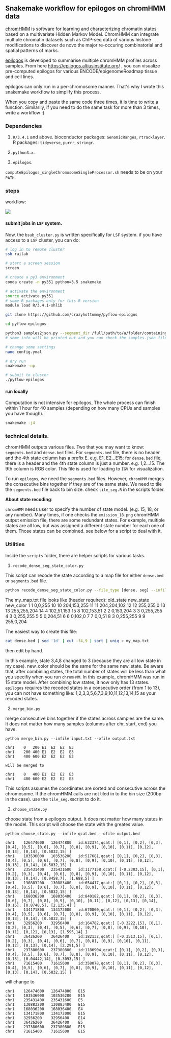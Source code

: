 ## Snakemake workflow for epilogos on chromHMM data

[chromHMM](http://compbio.mit.edu/ChromHMM/) is software for learning and characterizing chromatin states based on a multivariate Hidden Markov Model. ChromHMM can integrate multiple chromatin datasets such as ChIP-seq data of various histone modifications to discover de novo the major re-occuring combinatorial and spatial patterns of marks.

[epilogos](https://github.com/Altius/epilogos) is developed to summarise multiple chromHMM profiles across samples.
From here https://epilogos.altiusinstitute.org/ , you can visualize pre-computed epilogos for
various ENCODE/epigenomeRoadmap tissue and cell lines.

epilogos can only run in a  per-chromosome manner. That's why I wrote this snakemake workflow to
simplify this process.

When you copy and paste the same code three times, it is time to write a function. Similarily, if
you need to do the same task for more than 3 times, write a workflow :)

### Dependencies

1. `R/3.4.1` and above.
bioconductor packages: `GenomicRanges`, `rtracklayer`.
R packages:  `tidyverse`, `purrr`, `stringr`.

2. `python3.x`.

3. `epilogos`.

`computeEpilogos_singleChromosomeSingleProcessor.sh` needs to be on your `PATH`.


### steps

workflow:

![](./pics/rulegraph.png)

#### submit jobs in `LSF` system.

Now, the `bsub_cluster.py` is written specifically for `LSF` system. if you have
access to a `LSF` cluster, you can do:

```bash
# log in to remote cluster
ssh railab

# start a screen session
screen

# create a py3 environment
conda create -n py351 python=3.5 snakemake

# activate the environment
source activate py351
# some R packages only for this R version
module load R/3.4.1-shlib

git clone https://github.com/crazyhottommy/pyflow-epilogos

cd pyflow-epilogos

python3 samples2json.py --segment_dir /full/path/to/a/folder/containing/segments
# some info will be printed out and you can check the samples.json file.

# change some settings
nano config.ymal

# dry run
snakemake -np

# submit to cluster
./pyflow-epilogos

```

#### run locally
Computation is not intensive for epilogos, The whole process can finish within 1 hour for 40 samples (depending on
how many CPUs and samples you have though).

```bash
snakemake -j4
```


### technical details.

chromHMM outputs various files. Two that you may want to know: `segments.bed` and `dense.bed` files.
For `segments.bed` file, there is no header and the 4th state column has a prefix E. e.g. E1, E2...E15;
for `dense.bed` file, there is a header and the 4th state column is just a number. e.g. 1,2...15. The 9th column is RGB color.
This file is used for loading to `IGV` for visualization.

To run `epilogos`, we need the `segments.bed` files. However, `chromHMM` merges the consecutive bins together if they are of the
same state. We need to tile the `segments.bed` file back to bin size.  check `tile_seg.R` in the scripts folder.

**About state recoding**:

`chromHMM` needs user to specify the number of state model. (e.g. 15, 18, or any number). Many times, if one checks the
`emission_18.png` chromHMM output emission file, there are some redundant states. For example, multiple states are all low, but was assigned a different state number for each one of them. Those states can be combined. see below for a script to deal with it.


### Utilities

Inside the `scripts` folder, there are helper scripts for various tasks.

1. `recode_dense_seg_state_color.py`

This script can recode the state according to a map file for either `dense.bed` or `segments.bed` file.

```bash
python recode_dense_seg_state_color.py --file_type [dense, seg] --infile segment_dense.bed --state_color_map my_map.txt  --ofile segment_new_color.bed`
```

The my_map.txt file looks like (header required):
old_state	new_state	new_color
1	1	0,0,255
10	10	204,153,255
11	11	204,204,102
12	12	255,255,0
13	13	255,255,204
14	4	102,51,153
15	8	102,153,51
2	2	0,153,204
3	3	0,255,255
4	3	0,255,255
5	5	0,204,51
6	6	0,102,0
7	7	0,0,51
8	3	0,255,255
9	9	255,0,204

The easiest way to create this file:

```bash
cat dense.bed | sed '1d' | cut -f4,9 | sort | uniq > my_map.txt
```

then edit by hand.

In this example, state 3,4,8 changed to 3 (because they are all low state in my case).
new_color should be the same for the same new_state. Be aware that, after combining states, the
total number of states will be less than what you specifiy when you run `chromHMM`. In this example,
chromHMM was run in 15 state model. After combining low states, it now only has 13 states. `epilogos`
requires the recoded states in a consecutive order (from 1 to 13), you can not have something like:
1,2,3,3,5,6,7,3,9,10,11,12,13,14,15 as your recoded states.  

2. `merge_bin.py`

merge consecutive bins together if the states across samples
are the same. It does not matter how many samples (columns after chr, start, end)
you have.

`python merge_bin.py --infile input.txt --ofile output.txt`

```
chr1    0   200 E1  E2  E2  E3
chr1    200 400 E1  E2  E2  E3
chr1    400 600 E2  E2  E2  E3

will be merged to

chr1    0   400 E1  E2  E2  E3
chr1    400 600 E2  E2  E2  E3
```

This scripts assumes the coordinates are sorted and consecutive across the chromosome.
If the chromHMM calls are not tiled in to the bin size (200bp in the case). use
the `tile_seg.R`script to do it.

3. `choose_state.py`

choose state from a epilogos output. It does not matter how many states in the model.
This script will choose the state with the greates value.

`python choose_state.py --infile qcat.bed --ofile output.bed`

```
chr1	126474600	126474800	id:632374,qcat:[ [0,1], [0,2], [0,3], [0,4], [0,5], [0,6], [0,7], [0,8], [0,9], [0,10], [0,11], [0,12], [0,13], [0,14], [0.5832,15] ]
chr1	103536000	103536200	id:517681,qcat:[ [0,1], [0,2], [0,3], [0,4], [0,5], [0,6], [0,7], [0,8], [0,9], [0,10], [0,11], [0,12], [0,13], [0,14], [0.5832,15] ]
chr1	235431400	235431600	id:1177158,qcat:[ [-0.2303,15], [0,1], [0,2], [0,3], [0,4], [0,6], [0,8], [0,9], [0,10], [0,11], [0,12], [0,13], [0,14], [0.9458,7], [1.688,5] ]
chr1	130883200	130883400	id:654417,qcat:[ [0,1], [0,2], [0,3], [0,4], [0,5], [0,6], [0,7], [0,8], [0,9], [0,10], [0,11], [0,12], [0,13], [0,14], [0.5832,15] ]
chr1	168036200	168036400	id:840182,qcat:[ [0,1], [0,2], [0,3], [0,6], [0,7], [0,8], [0,9], [0,10], [0,11], [0,12], [0,13], [0,14], [0,15], [0.8748,5], [2.135,4] ]
chr1	134171800	134172000	id:670860,qcat:[ [0,1], [0,2], [0,3], [0,4], [0,5], [0,6], [0,7], [0,8], [0,9], [0,10], [0,11], [0,12], [0,13], [0,14], [0.5832,15] ]
chr1	32956200	32956400	id:164782,qcat:[ [-0.3222,15], [0,1], [0,2], [0,3], [0,4], [0,5], [0,6], [0,7], [0,8], [0,9], [0,10], [0,11], [0,12], [0,13], [1.595,14] ]
chr1	36426200	36426400	id:182132,qcat:[ [-0.3513,15], [0,1], [0,2], [0,3], [0,4], [0,6], [0,7], [0,8], [0,9], [0,10], [0,11], [0,12], [0,13], [0,14], [2.291,5] ]
chr1	237380600	237380800	id:1186904,qcat:[ [0,1], [0,2], [0,3], [0,4], [0,5], [0,6], [0,7], [0,8], [0,9], [0,10], [0,11], [0,12], [0,13], [0.04442,14], [0.3093,15] ]
chr1	71615400	71615600	id:358078,qcat:[ [0,1], [0,2], [0,3], [0,4], [0,5], [0,6], [0,7], [0,8], [0,9], [0,10], [0,11], [0,12], [0,13], [0,14], [0.5832,15] ]
```
will change to

```
chr1	126474600	126474800	E15
chr1	103536000	103536200	E15
chr1	235431400	235431600	E5
chr1	130883200	130883400	E15
chr1	168036200	168036400	E4
chr1	134171800	134172000	E15
chr1	32956200	32956400	E14
chr1	36426200	36426400	E5
chr1	237380600	237380800	E15
chr1	71615400	71615600	E15
```
